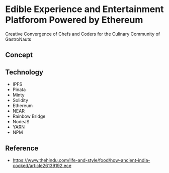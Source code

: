 # Edible Experience and Entertainment Platforom Powered by Ethereum 
Creative Convergence of Chefs and Coders for the Culinary Community of GastroNauts

## Concept

## Technology
- IPFS
- Pinata
- Minty
- Solidity
- Ethereum
- NEAR
- Rainbow Bridge
- NodeJS
- YARN
- NPM

## Reference
- https://www.thehindu.com/life-and-style/food/how-ancient-india-cooked/article26139192.ece
